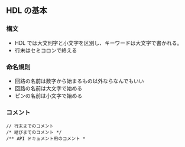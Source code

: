 ## HDL の基本

### 構文

- HDL では大文則字と小文字を区別し、キーワードは大文字で書かれる。
- 行末はセミコロンで終える

### 命名規則

- 回路の名前は数字から始まるもの以外ならなんでもいい
- 回路の名前は大文字で始める
- ピンの名前は小文字で始める

### コメント

```hdl
// 行末までのコメント
/* 結びまでのコメント */
/** API ドキュメント用のコメント *
```
